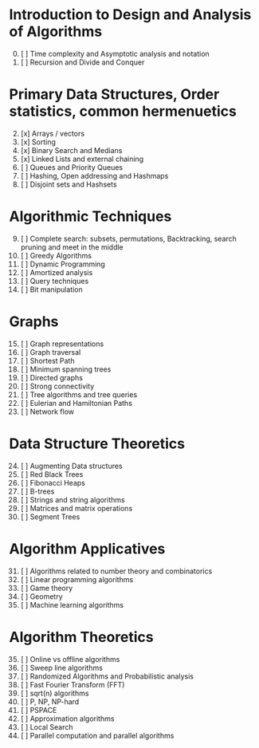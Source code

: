 # Introduction to Design and Analysis of Algorithms
0. [ ] Time complexity and Asymptotic analysis and notation
1. [ ] Recursion and Divide and Conquer
# Primary Data Structures, Order statistics, common hermenuetics
2. [x] Arrays / vectors
3. [x] Sorting
4. [x] Binary Search and Medians
5. [x] Linked Lists and external chaining
6. [ ] Queues and Priority Queues
7. [ ] Hashing, Open addressing and Hashmaps
8. [ ] Disjoint sets and Hashsets
# Algorithmic Techniques
9. [ ] Complete search: subsets, permutations, Backtracking, search pruning and meet in the middle
10. [ ] Greedy Algorithms
11. [ ] Dynamic Programming
12. [ ] Amortized analysis
13. [ ] Query techniques
14. [ ] Bit manipulation
# Graphs
15. [ ] Graph representations
16. [ ] Graph traversal
17. [ ] Shortest Path
18. [ ] Minimum spanning trees
19. [ ] Directed graphs
20. [ ] Strong connectivity
21. [ ] Tree algorithms and tree queries
22. [ ] Eulerian and Hamiltonian Paths
23. [ ] Network flow
# Data Structure Theoretics
24. [ ] Augmenting Data structures
25. [ ] Red Black Trees
26. [ ] Fibonacci Heaps
27. [ ] B-trees
28. [ ] Strings and string algorithms
29. [ ] Matrices and matrix operations
30. [ ] Segment Trees
# Algorithm Applicatives
31. [ ] Algorithms related to number theory and combinatorics
32. [ ] Linear programming algorithms
33. [ ] Game theory
34. [ ] Geometry
35. [ ] Machine learning algorithms
# Algorithm Theoretics
35. [ ] Online vs offline algorithms
36. [ ] Sweep line algorithms
37. [ ] Randomized Algorithms and Probabilistic analysis
38. [ ] Fast Fourier Transform (FFT)
39. [ ] sqrt(n) algorithms
40. [ ] P, NP, NP-hard
41. [ ] PSPACE
42. [ ] Approximation algorithms
43. [ ] Local Search
44. [ ] Parallel computation and parallel algorithms